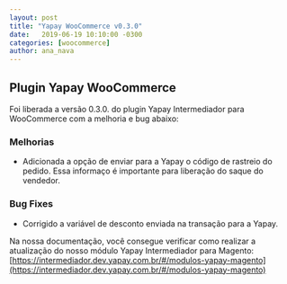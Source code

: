 ```yaml
---
layout: post
title: "Yapay WooCommerce v0.3.0"
date:   2019-06-19 10:10:00 -0300
categories: [woocommerce]
author: ana_nava
---
```


## Plugin Yapay WooCommerce 

Foi liberada a versão 0.3.0. do plugin Yapay Intermediador para WooCommerce com a melhoria e bug abaixo:

<!-- more -->


### **Melhorias**

* Adicionada a opção de enviar para a Yapay o código de rastreio do pedido. Essa informaço é importante para liberação do saque do vendedor.


### **Bug Fixes**

* Corrigido a variável de desconto enviada na transação para a Yapay.  




Na nossa documentação, você consegue verificar como realizar a atualização do nosso módulo Yapay Intermediador para Magento: [https://intermediador.dev.yapay.com.br/#/modulos-yapay-magento](https://intermediador.dev.yapay.com.br/#/modulos-yapay-magento)


